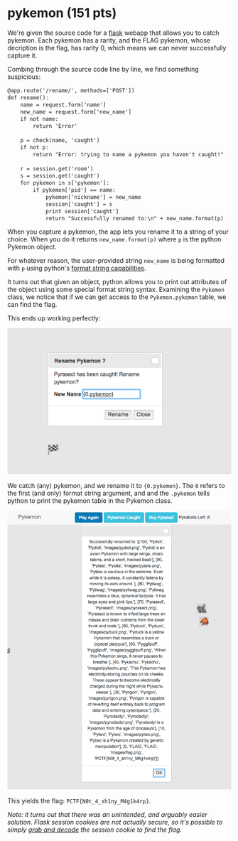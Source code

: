 # pykemon (151 pts)

We're given the source code for a [flask](http://flask.pocoo.org/) webapp that allows you to catch pykemon. Each pykemon has a rarity, and the FLAG pykemon, whose decription is the flag, has rarity 0, which means we can never successfully capture it.

Combing through the source code line by line, we find something suspicious:

```
@app.route('/rename/', methods=['POST'])
def rename():
    name = request.form['name']
    new_name = request.form['new_name']
    if not name:
        return 'Error'

    p = check(name, 'caught')
    if not p:
        return "Error: trying to name a pykemon you haven't caught!"

    r = session.get('room')
    s = session.get('caught')
    for pykemon in s['pykemon']:
        if pykemon['pid'] == name:
            pykemon['nickname'] = new_name
            session['caught'] = s
            print session['caught']
            return "Successfully renamed to:\n" + new_name.format(p)
```

When you capture a pykemon, the app lets you rename it to a string of your choice. When you do it returns `new_name.format(p)` where `p` is the python Pykemon object. 

For whatever reason, the user-provided string `new_name` is being formatted with `p` using python's [format string capabilities](https://docs.python.org/2/library/string.html#custom-string-formatting).

It turns out that given an object, python allows you to print out attributes of the object using some special format string syntax. Examining the `Pykemon` class, we notice that if we can get access to the `Pykemon.pykemon` table, we can find the flag.

This ends up working perfectly:

![pykemon1](pykemon1.png)

We catch (any) pykemon, and we rename it to `{0.pykemon}`. The `0` refers to the first (and only) format string argument, and and the `.pykemon` tells python to print the pykemon table in the Pykemon class.

![pykemon1](pykemon2.png)

This yields the flag: `PCTF{N0t_4_sh1ny_M4g1k4rp}`.

*Note: it turns out that there was an unintended, and arguably easier solution. Flask session cookies are not actually secure, so it's possible to simply [grab and decode](https://github.com/p4-team/ctf/tree/master/2017-04-21-plaidctf/pykemon) the session cookie to find the flag.*

